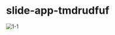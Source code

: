 ﻿# slide-app-tmdrudfuf
![1-1](https://github.com/user-attachments/assets/b7de5ce6-de13-4baa-97f4-a849161e49d4)
